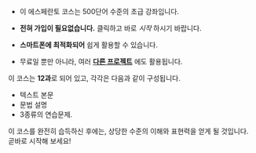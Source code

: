 - 이 에스페란토 코스는 500단어 수준의 초급 강좌입니다.

- **전혀 가입이 필요없습니다.** 클릭하고 바로 *시작* 하시기 바랍니다.
- **스마트폰에 최적화되어** 쉽게 활용할 수 있습니다.
- 무료일 뿐만 아니라, 여러 **[다른 프로젝트](https://github.com/Esperanto/kurso-zagreba-metodo)** 에도 활용됩니다.

이 코스는 **12과**로 되어 있고, 각각은 다음과 같이 구성됩니다.

- 텍스트 본문
- 문법 설명
- 3종류의 연습문제.

이 코스를 완전히 습득하신 후에는, 상당한 수준의 이해와 표현력을 얻게 될 것입니다. 곧바로 시작해 보세요!

